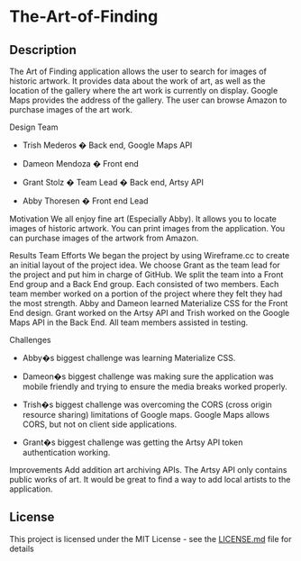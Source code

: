 # The-Art-of-Finding

## Description

The Art of Finding application allows the user to search for images of historic artwork. It provides data about the work of art, as well as the location of the gallery where the art work is currently on display. Google Maps provides the address of the gallery. The user can browse Amazon to purchase images of the art work.

Design Team

- Trish Mederos � Back end, Google Maps API

- Dameon Mendoza � Front end

- Grant Stolz � Team Lead � Back end, Artsy API

- Abby Thoresen � Front end Lead

Motivation
We all enjoy fine art (Especially Abby). 
It allows you to locate images of historic artwork.
You can print images from the application.
You can purchase images of the artwork from Amazon.

Results
Team Efforts
We began the project by using Wireframe.cc to create an initial layout of the project idea. We choose Grant as the team lead for the project and put him in charge of GitHub. We split the team into a Front End group and a Back End group. Each consisted of two members. Each team member worked on a portion of the project where they felt they had the most strength. Abby and Dameon learned Materialize CSS for the Front End design. Grant worked on the Artsy API and Trish worked on the Google Maps API in the Back End. All team members assisted in testing.

Challenges
* Abby�s biggest challenge was learning Materialize CSS. 

* Dameon�s biggest challenge was making sure the application was mobile friendly and trying to ensure the media breaks worked properly.

* Trish�s biggest challenge was overcoming the CORS (cross origin resource sharing) limitations of Google maps. Google Maps allows CORS, but not on client side applications. 

* Grant�s biggest challenge was getting the Artsy API token authentication working.

Improvements
Add addition art archiving APIs. The Artsy API only contains public works of art. 
It would be great to find a way to add local artists to the application.

## License

This project is licensed under the MIT License - see the [LICENSE.md](LICENSE.md) file for details